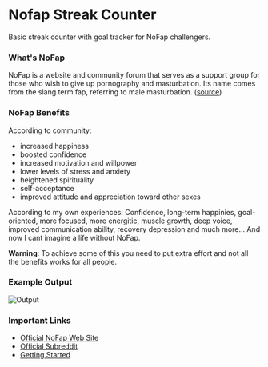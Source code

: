 # Nofap Streak Counter
Basic streak counter with goal tracker for NoFap challengers.
### What's NoFap
NoFap is a website and community forum that serves as a support group for those who wish to give up pornography and masturbation. Its name comes from the slang term fap, referring to male masturbation. ([source](https://en.wikipedia.org/wiki/NoFap))

### NoFap Benefits
According to community:
- increased happiness
- boosted confidence
- increased motivation and willpower
- lower levels of stress and anxiety
- heightened spirituality
- self-acceptance
- improved attitude and appreciation toward other sexes

According to my own experiences: Confidence, long-term happinies, goal-oriented, more focused, more energitic, muscle growth, deep voice, improved communication ability, recovery depression and much more... And now I cant imagine a life without NoFap.

**Warning**: To achieve some of this you need to put extra effort and not all the benefits works for all people.

### Example Output

![Output](https://user-images.githubusercontent.com/71566572/169962370-a8d5a0a5-4277-485d-acc0-776d6cca3fc6.png)

### Important Links

- [Official NoFap Web Site](https://nofap.com)
- [Official Subreddit](https://www.reddit.com/r/NoFap/)
- [Getting Started](https://www.nofap.com/wp-content/uploads/2016/12/Getting-Started-with-NoFap.pdf)
